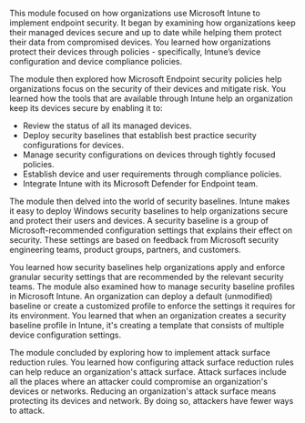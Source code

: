 This module focused on how organizations use Microsoft Intune to implement endpoint security. It began by examining how organizations keep their managed devices secure and up to date while helping them protect their data from compromised devices. You learned how organizations protect their devices through policies - specifically, Intune’s device configuration and device compliance policies.

The module then explored how Microsoft Endpoint security policies help organizations focus on the security of their devices and mitigate risk. You learned how the tools that are available through Intune help an organization keep its devices secure by enabling it to:

 -  Review the status of all its managed devices.
 -  Deploy security baselines that establish best practice security configurations for devices.
 -  Manage security configurations on devices through tightly focused policies.
 -  Establish device and user requirements through compliance policies.
 -  Integrate Intune with its Microsoft Defender for Endpoint team.

The module then delved into the world of security baselines. Intune makes it easy to deploy Windows security baselines to help organizations secure and protect their users and devices. A security baseline is a group of Microsoft-recommended configuration settings that explains their effect on security. These settings are based on feedback from Microsoft security engineering teams, product groups, partners, and customers.

You learned how security baselines help organizations apply and enforce granular security settings that are recommended by the relevant security teams. The module also examined how to manage security baseline profiles in Microsoft Intune. An organization can deploy a default (unmodified) baseline or create a customized profile to enforce the settings it requires for its environment. You learned that when an organization creates a security baseline profile in Intune, it's creating a template that consists of multiple device configuration settings.

The module concluded by exploring how to implement attack surface reduction rules. You learned how configuring attack surface reduction rules can help reduce an organization's attack surface. Attack surfaces include all the places where an attacker could compromise an organization's devices or networks. Reducing an organization's attack surface means protecting its devices and network. By doing so, attackers have fewer ways to attack.
